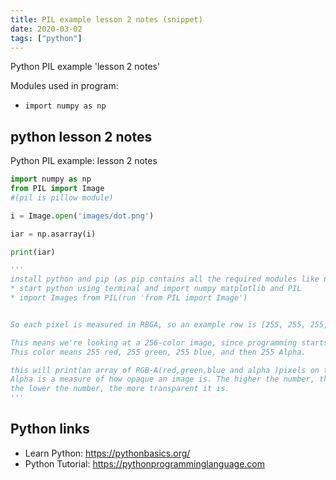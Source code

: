 ```yaml
---
title: PIL example lesson 2 notes (snippet)
date: 2020-03-02
tags: ["python"]
---
```

Python PIL example 'lesson 2 notes'


Modules used in program: 
* `import numpy as np`

## python lesson 2 notes

Python PIL example: lesson 2 notes

```python
import numpy as np
from PIL import Image 
#(pil is pillow module)

i = Image.open('images/dot.png')

iar = np.asarray(i)

print(iar)

'''
install python and pip (as pip contains all the required modules like numpy,matplotlib and pillow or pil)
* start python using terminal and import numpy matplotlib and PIL
* import Images from PIL(run 'from PIL import Image')


So each pixel is measured in RBGA, so an example row is [255, 255, 255, 255], what does that mean?

This means we're looking at a 256-color image, since programming starts with a 0 rather than a 1.
This color means 255 red, 255 green, 255 blue, and then 255 Alpha.

this will print(an array of RGB-A(red,green,blue and alpha )pixels on the screen.)
Alpha is a measure of how opaque an image is. The higher the number, the more solid the color is, 
the lower the number, the more transparent it is.
'''

```

## Python links

- Learn Python: https://pythonbasics.org/
- Python Tutorial: https://pythonprogramminglanguage.com
